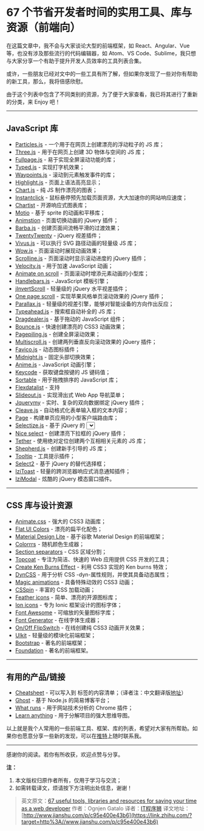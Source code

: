 # 67 个节省开发者时间的实用工具、库与资源（前端向）

在这篇文章中，我不会与大家谈论大型的前端框架，如 React、Angular、Vue 等，也没有涉及那些流行的代码编辑器，如 Atom、VS Code、Sublime，我只想与大家分享一个有助于提升开发人员效率的工具列表合集。

或许，一些朋友已经对文中的一些工具有所了解，但如果你发现了一些对你有帮助的新工具，那么，我将倍感欣慰。

由于这个列表中包含了不同类别的资源，为了便于大家查看，我已将其进行了重新的分类，来 Enjoy 吧！

------

## **JavaScript 库**

+ [Particles.js](https://link.zhihu.com/?target=http%3A//vincentgarreau.com/particles.js/)  - 一个用于在网页上创建漂亮的浮动粒子的 JS 库；
+ [Three.js](https://link.zhihu.com/?target=https%3A//threejs.org/)  - 用于在网页上创建 3D 物体与空间的 JS 库；
+ [Fullpage.js](https://link.zhihu.com/?target=https%3A//alvarotrigo.com/fullPage/%23firstPage) - 易于实现全屏滚动功能的库；
+ [Typed.js](https://link.zhihu.com/?target=http%3A//www.mattboldt.com/demos/typed-js/) - 实现打字机效果；
+ [Waypoints.js](https://link.zhihu.com/?target=http%3A//imakewebthings.com/waypoints/) - 滚动到元素触发事件的库；
+ [Highlight.js](https://link.zhihu.com/?target=https%3A//highlightjs.org/) - 页面上语法高亮显示；
+ [Chart.js](https://link.zhihu.com/?target=http%3A//www.chartjs.org/) - 纯 JS 制作漂亮的图表；
+ [Instantclick](https://link.zhihu.com/?target=http%3A//instantclick.io/) - 鼠标悬停预先加载页面资源，大大加速你的网站响应速度；
+ [Chartist](https://link.zhihu.com/?target=http%3A//gionkunz.github.io/chartist-js/index.html) - 开源响应式图表库；
+ [Motio](https://link.zhihu.com/?target=http%3A//darsa.in/motio/%23!introduction) - 基于 sprite 的动画和平移库；
+ [Animstion](https://link.zhihu.com/?target=http%3A//git.blivesta.com/animsition/) - 页面切换动画的 jQuery 插件；
+ [Barba.js](https://link.zhihu.com/?target=https%3A//github.com/luruke/barba.js) - 创建页面间流畅平滑的过渡效果；
+ [TwentyTwenty](https://link.zhihu.com/?target=http%3A//zurb.com/playground/twentytwenty) - jQuery 视差插件；
+ [Vivus.js](https://link.zhihu.com/?target=https%3A//github.com/maxwellito/vivus%23vivusjs) - 可以执行 SVG 路径动画的轻量级 JS 库；
+ [Wow.js](https://link.zhihu.com/?target=http%3A//mynameismatthieu.com/WOW/) - 页面滚动时展现动画效果；
+ [Scrolline.js](https://link.zhihu.com/?target=https%3A//github.com/anthonyly/Scrolline.js) - 页面滚动时显示滚动进度的 jQuery 插件；
+ [Velocity.js](https://link.zhihu.com/?target=http%3A//velocityjs.org/) - 用于加速 JavaScript 动画；
+ [Animate on scroll](https://link.zhihu.com/?target=http%3A//michalsnik.github.io/aos/) - 页面滚动时增添元素动画的小型库；
+ [Handlebars.js](https://link.zhihu.com/?target=http%3A//handlebarsjs.com/) - JavaScript 模板引擎；
+ [jInvertScroll](https://link.zhihu.com/?target=http%3A//www.pixxelfactory.net/jInvertScroll/) - 轻量级的 jQuery 水平视差插件；
+ [One page scroll](https://link.zhihu.com/?target=https%3A//github.com/peachananr/onepage-scroll) - 实现苹果风格单页滚动效果的 jQuery 插件；
+ [Parallax.js](https://link.zhihu.com/?target=https%3A//github.com/wagerfield/parallax) - 轻量级的视差引擎，能够对智能设备的方向作出反应；
+ [Typeahead.js](https://link.zhihu.com/?target=http%3A//twitter.github.io/typeahead.js/) - 搜索框自动补全的 JS 库；
+ [Dragdealer.js](https://link.zhihu.com/?target=http%3A//skidding.github.io/dragdealer/) - 基于拖动的 JavaScript 组件；
+ [Bounce.js](https://link.zhihu.com/?target=http%3A//bouncejs.com/) - 快速创建漂亮的 CSS3 动画效果；
+ [Pagepiling.js](https://link.zhihu.com/?target=https%3A//github.com/alvarotrigo/pagePiling.js) - 创建全屏滚动效果；
+ [Multiscroll.js](https://link.zhihu.com/?target=https%3A//github.com/alvarotrigo/multiscroll.js) - 创建两列垂直反向滚动效果的 jQuery 插件；
+ [Favico.js](https://link.zhihu.com/?target=http%3A//lab.ejci.net/favico.js/) - 动态图标插件；
+ [Midnight.js](https://link.zhihu.com/?target=http%3A//aerolab.github.io/midnight.js/) - 固定头部切换效果；
+ [Anime.js](https://link.zhihu.com/?target=http%3A//animejs.com/) - JavaScript 动画引擎；
+ [Keycode](https://link.zhihu.com/?target=http%3A//keycode.info/) - 获取键盘按键的 JS 键码值；
+ [Sortable](https://link.zhihu.com/?target=http%3A//rubaxa.github.io/Sortable/) - 用于拖拽排序的 JavaScript 库；
+ [Flexdatalist](https://link.zhihu.com/?target=http%3A//projects.sergiodinislopes.pt/flexdatalist/) - 支持 <datalist> 的 jQuery 自动完成插件；
+ [Slideout.js](https://link.zhihu.com/?target=https%3A//slideout.js.org/) - 实现滑出式 Web App 导航菜单；
+ [Jquerymy](https://link.zhihu.com/?target=http%3A//jquerymy.com/%23/) - 实时、复杂的双向数据绑定 jQuery 插件；
+ [Cleave.js](https://link.zhihu.com/?target=http%3A//nosir.github.io/cleave.js/) - 自动格式化表单输入框的文本内容；
+ [Page](https://link.zhihu.com/?target=http%3A//smalljs.org/client-side-routing/page/) - 构建单页应用的小型客户端路由库；
+ [Selectize.js](https://link.zhihu.com/?target=http%3A//selectize.github.io/selectize.js/) - 基于 jQuery 的 <select> UI 控件，用于创建 tag 标签输入框和 select 下拉框；
+ [Nice select](https://link.zhihu.com/?target=http%3A//hernansartorio.com/jquery-nice-select/) - 创建漂亮下拉框的 jQuery 插件；
+ [Tether](https://link.zhihu.com/?target=http%3A//tether.io/) - 使用绝对定位创建两个互相相关元素的 JS 库；
+ [Shepherd.js](https://link.zhihu.com/?target=https%3A//github.com/HubSpot/shepherd) - 创建新手引导的 JS 库；
+ [Tooltip](https://link.zhihu.com/?target=https%3A//github.com/HubSpot/tooltip) - 工具提示插件；
+ [Select2](https://link.zhihu.com/?target=https%3A//select2.github.io/) - 基于 jQuery 的替代选择框；
+ [IziToast](https://link.zhihu.com/?target=http%3A//izitoast.marcelodolce.com/) - 轻量的跨浏览器响应式消息通知插件；
+ [IziModal](https://link.zhihu.com/?target=http%3A//izimodal.marcelodolce.com/) - 炫酷的 jQuery 模态窗口插件。

------

## **CSS 库与设计资源**

+ [Animate.css](https://link.zhihu.com/?target=https%3A//daneden.github.io/animate.css/)  - 强大的 CSS3 动画库；
+ [Flat UI Colors](https://link.zhihu.com/?target=https%3A//flatuicolors.com/) - 漂亮的扁平化配色；
+ [Material Design Lite](https://link.zhihu.com/?target=https%3A//getmdl.io/index.html) - 基于谷歌 Material Design 的前端框架；
+ [Colorrrs](https://link.zhihu.com/?target=https%3A//www.webpagefx.com/web-design/random-color-picker/)  - 随机颜色生成器；
+ [Section separators](https://link.zhihu.com/?target=https%3A//tympanus.net/Development/SectionSeparators/) - CSS 区域分割；
+ [Topcoat](https://link.zhihu.com/?target=http%3A//topcoat.io/) - 专注为简洁、快速的 Web 应用提供 CSS 开发的工具；
+ [Create Ken Burns Effect](https://link.zhihu.com/?target=https%3A//www.kirupa.com/html5/ken_burns_effect_css.htm) - 利用 CSS3 实现的 Ken burns 特效；
+ [DynCSS](https://link.zhihu.com/?target=http%3A//www.vittoriozaccaria.net/dyn-css/) - 用于分析 CSS -dyn-属性规则，并使其具备动态属性；
+ [Magic animations](https://link.zhihu.com/?target=https%3A//www.minimamente.com/example/magic_animations/) - 具备特殊动效的 CSS3 动画；
+ [CSSpin](https://link.zhihu.com/?target=https%3A//webkul.github.io/csspin/) - 丰富的 CSS 加载动画；
+ [Feather icons](https://link.zhihu.com/?target=https%3A//feathericons.com/) - 简单、漂亮的开源图标库；
+ [Ion icons](https://link.zhihu.com/?target=http%3A//ionicons.com/) - 专为 Ionic 框架设计的图标字体；
+ [Font Awesome](https://link.zhihu.com/?target=http%3A//fontawesome.io/) - 可缩放的矢量图标字库；
+ [Font Generator](https://link.zhihu.com/?target=http%3A//brandmark.io/font-generator/) - 在线字体生成器；
+ [On/Off FlipSwitch](https://link.zhihu.com/?target=https%3A//proto.io/freebies/onoff/) - 在线创建纯 CSS3 动画开关效果；
+ [UIkit](https://link.zhihu.com/?target=https%3A//getuikit.com/) - 轻量级的模块化前端框架；
+ [Bootstrap](https://link.zhihu.com/?target=http%3A//getbootstrap.com/) - 著名的前端框架；
+ [Foundation](https://link.zhihu.com/?target=http%3A//foundation.zurb.com/) - 著名的前端框架。

------

## **有用的产品/链接**

+ [ Cheatsheet](https://link.zhihu.com/?target=https%3A//github.com/joshbuchea/HEAD) - 可以写入到 <head> 标签的内容清单；（译者注：中文翻译版[地址](https://link.zhihu.com/?target=http%3A//www.css88.com/archives/8052)）
+ [Ghost](https://link.zhihu.com/?target=https%3A//ghost.org/) - 基于 Node.js 的简易博客平台；
+ [What runs](https://link.zhihu.com/?target=https%3A//www.whatruns.com/) - 用于网站技术分析的 Chrome 插件；
+ [Learn anything](https://link.zhihu.com/?target=https%3A//learn-anything.xyz/learn-anything) - 用于分解项目的强大思维导图。

以上就是我个人常用的一些前端工具、框架、库的列表，希望对大家有所帮助。如果你也愿意分享一些新的发现，可以在[推特](https://link.zhihu.com/?target=https%3A//twitter.com/ognjengt)上随时联系我。

------

感谢你的阅读。若你有所收获，欢迎点赞与分享。

**注：**

1. 本文版权归原作者所有，仅用于学习与交流；
2. 如需转载译文，烦请按下方注明出处信息，谢谢！

> 英文原文：[67 useful tools, libraries and resources for saving your time as a web developer](https://link.zhihu.com/?target=https%3A//hackernoon.com/67-useful-tools-libraries-and-resources-for-saving-your-time-as-a-web-developer-7d3fb8667030)
> 作者：Ognjen Gatalo
> 译者：[IT程序狮](https://link.zhihu.com/?target=http%3A//weibo.com/itlion114/)
> 译文地址：[http://www.jianshu.com/p/c95e400e43b6](https://link.zhihu.com/?target=http%3A//www.jianshu.com/p/c95e400e43b6)